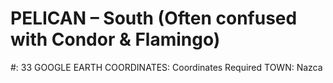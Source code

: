 # PELICAN – South (Often confused with Condor & Flamingo)

#: 33
GOOGLE EARTH COORDINATES: Coordinates Required
TOWN: Nazca